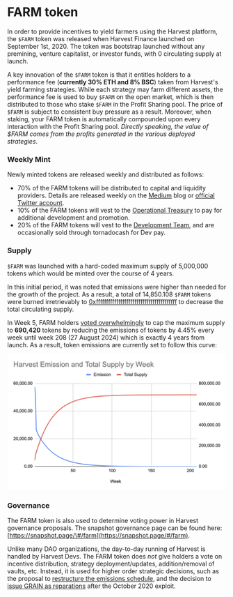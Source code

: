 # FARM token

In order to provide incentives to yield farmers using the Harvest platform, the `$FARM` token was released when Harvest Finance launched on September 1st, 2020. The token was bootstrap launched without any premining, venture capitalist, or investor funds, with 0 circulating supply at launch.

A key innovation of the `$FARM` token is that it entitles holders to a performance fee \(**currently 30% ETH and 8% BSC**\) taken from Harvest's yield farming strategies. While each strategy may farm different assets, the performance fee is used to buy `$FARM` on the open market, which is then distributed to those who stake `$FARM` in the Profit Sharing pool. The price of `$FARM` is subject to consistent buy pressure as a result. Moreover, when staking, your FARM token is automatically compounded upon every interaction with the Profit Sharing pool. _Directly speaking, the value of $FARM comes from the profits generated in the various deployed strategies_.

### Weekly Mint

Newly minted tokens are released weekly and distributed as follows:

* 70% of the FARM tokens will be distributed to capital and liquidity providers. Details are released weekly on the [Medium](https://medium.com/harvest-finance/) blog or [official Twitter account](https://twitter.com/harvest_finance).
* 10% of the FARM tokens will vest to the [Operational Treasury](https://etherscan.io/address/0x843002b1d545ef7abb71c716e6179570582faa40) to pay for additional development and promotion.
* 20% of the FARM tokens will vest to the [Development Team](https://etherscan.io/address/0x49d71131396f23f0bce31de80526d7c025981c4d), and are occasionally sold through tornadocash for Dev pay.

### Supply

`$FARM` was launched with a hard-coded maximum supply of 5,000,000 tokens which would be minted over the course of 4 years.

In this initial period, it was noted that emissions were higher than needed for the growth of the project. As a result, a total of 14,850.108 `$FARM` tokens were burned irretrievably to [0xffffffffffffffffffffffffffffffffffffffff](https://etherscan.io/token/0xa0246c9032bc3a600820415ae600c6388619a14d?a=0xffffffffffffffffffffffffffffffffffffffff) to decrease the total circulating supply.

In Week 5, FARM holders [voted overwhelmingly](https://snapshot.page/#/farm/proposal/QmQvoNCNhz5dARMgR82vFPeHAMPqMahHgsHjPYggFuAkGZ) to cap the maximum supply to **690,420** tokens by reducing the emissions of tokens by 4.45% every week until week 208 \(27 August 2024\) which is exactly 4 years from launch. As a result, token emissions are currently set to follow this curve:

![](../../.gitbook/assets/image%20%281%29.png)

### Governance <a id="governance"></a>

The FARM token is also used to determine voting power in Harvest governance proposals. The snapshot governance page can be found here: [https://snapshot.page/\#/farm](https://snapshot.page/#/farm).

Unlike many DAO organizations, the day-to-day running of Harvest is handled by Harvest Devs. The FARM token does _not_ give holders a vote on incentive distribution, strategy deployment/updates, addition/removal of vaults, etc. Instead, it is used for higher order strategic decisions, such as the proposal to [restructure the emissions schedule](https://snapshot.page/#/farm/proposal/QmQvoNCNhz5dARMgR82vFPeHAMPqMahHgsHjPYggFuAkGZ), and the decision to [issue GRAIN as reparations](https://snapshot.page/#/farm/proposal/QmYF62qGaqyHAXt88Hmxise6CFaSWxnTmi5VedZ3VX8Zy2) after the October 2020 exploit.

